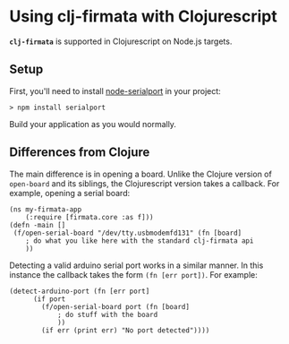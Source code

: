 # Using clj-firmata with Clojurescript

**`clj-firmata`** is supported in Clojurescript on Node.js targets.

## Setup

First, you'll need to install [node-serialport](https://github.com/voodootikigod/node-serialport) in your project:

    > npm install serialport  

Build your application as you would normally.  

## Differences from Clojure

The main difference is in opening a board. Unlike the Clojure version of `open-board` and its siblings, the Clojurescript version takes a callback. For example, opening a serial board:

    (ns my-firmata-app
        (:require [firmata.core :as f]))
    (defn -main []
     (f/open-serial-board "/dev/tty.usbmodemfd131" (fn [board]
        ; do what you like here with the standard clj-firmata api
        ))

Detecting a valid arduino serial port works in a similar manner.  In this instance the callback takes the form `(fn [err port])`.  For example:

```
(detect-arduino-port (fn [err port]
      (if port
        (f/open-serial-board port (fn [board]
            ; do stuff with the board
            ))
        (if err (print err) "No port detected"))))
``` 